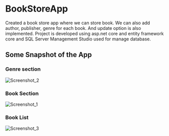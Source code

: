 # BookStoreApp
Created a book store app where we can store book. We can also add author, publisher, genre for each book. And update option is also implemented.
Project is developed using asp.net core and entity framework core and SQL Server Management Studio used for manage database.

## Some Snapshot of the App
### Genre section
![Screenshot_2](https://github.com/Farhan269/BookStoreApp/assets/82305837/27c51922-1d45-4327-9388-28c83ac2f46b)

### Book Section
![Screenshot_1](https://github.com/Farhan269/BookStoreApp/assets/82305837/2ffde4db-f0a8-4c52-8e93-4b001c05cd6e)

### Book List
![Screenshot_3](https://github.com/Farhan269/BookStoreApp/assets/82305837/724e707d-19fd-44e0-b44a-847f42df8b21)




